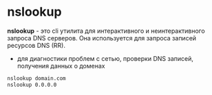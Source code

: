 # nslookup

**nslookup** - это cli утилита для интерактивного и неинтерактивного запроса DNS серверов. Она используется для запроса записей ресурсов DNS (RR).

- для диагностики проблем с сетью, проверки DNS записей, получения данных о доменах

```bash
nslookup domain.com
nslookup 0.0.0.0
```
